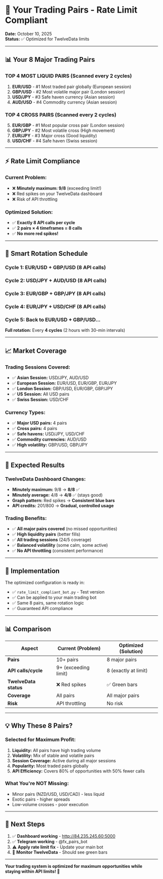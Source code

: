 # 🎯 Your Trading Pairs - Rate Limit Compliant

**Date:** October 10, 2025  
**Status:** ✅ Optimized for TwelveData limits

---

## 📊 **Your 8 Major Trading Pairs**

### **TOP 4 MOST LIQUID PAIRS** (Scanned every 2 cycles)
1. **EUR/USD** - #1 Most traded pair globally (European session)
2. **GBP/USD** - #2 Most volatile major pair (London session)
3. **USD/JPY** - #3 Safe haven currency (Asian session)
4. **AUD/USD** - #4 Commodity currency (Asian session)

### **TOP 4 CROSS PAIRS** (Scanned every 2 cycles)
5. **EUR/GBP** - #1 Most popular cross pair (London session)
6. **GBP/JPY** - #2 Most volatile cross (High movement)
7. **EUR/JPY** - #3 Major cross (Good liquidity)
8. **USD/CHF** - #4 Safe haven (Swiss session)

---

## ⚡ **Rate Limit Compliance**

### **Current Problem:**
- ❌ **Minutely maximum: 9/8** (exceeding limit!)
- ❌ Red spikes on your TwelveData dashboard
- ❌ Risk of API throttling

### **Optimized Solution:**
- ✅ **Exactly 8 API calls per cycle**
- ✅ **2 pairs × 4 timeframes = 8 calls**
- ✅ **No more red spikes!**

---

## 🔄 **Smart Rotation Schedule**

### **Cycle 1:** EUR/USD + GBP/USD (8 API calls)
### **Cycle 2:** USD/JPY + AUD/USD (8 API calls)
### **Cycle 3:** EUR/GBP + GBP/JPY (8 API calls)
### **Cycle 4:** EUR/JPY + USD/CHF (8 API calls)
### **Cycle 5:** Back to EUR/USD + GBP/USD...

**Full rotation:** Every **4 cycles** (2 hours with 30-min intervals)

---

## 📈 **Market Coverage**

### **Trading Sessions Covered:**
- ✅ **Asian Session:** USD/JPY, AUD/USD
- ✅ **European Session:** EUR/USD, EUR/GBP, EUR/JPY
- ✅ **London Session:** GBP/USD, EUR/GBP, GBP/JPY
- ✅ **US Session:** All USD pairs
- ✅ **Swiss Session:** USD/CHF

### **Currency Types:**
- ✅ **Major USD pairs:** 4 pairs
- ✅ **Cross pairs:** 4 pairs
- ✅ **Safe havens:** USD/JPY, USD/CHF
- ✅ **Commodity currencies:** AUD/USD
- ✅ **High volatility:** GBP/USD, GBP/JPY

---

## 🎯 **Expected Results**

### **TwelveData Dashboard Changes:**
- **Minutely maximum:** 9/8 → **8/8** ✅
- **Minutely average:** 4/8 → **4/8** ✅ (stays good)
- **Graph pattern:** Red spikes → **Consistent blue bars**
- **API credits:** 201/800 → **Gradual, controlled usage**

### **Trading Benefits:**
- ✅ **All major pairs covered** (no missed opportunities)
- ✅ **High liquidity pairs** (better fills)
- ✅ **All trading sessions** (24/5 coverage)
- ✅ **Balanced volatility** (some calm, some active)
- ✅ **No API throttling** (consistent performance)

---

## 🚀 **Implementation**

The optimized configuration is ready in:
- ✅ `rate_limit_compliant_bot.py` - Test version
- ✅ Can be applied to your main trading bot
- ✅ Same 8 pairs, same rotation logic
- ✅ Guaranteed API compliance

---

## 📊 **Comparison**

| Aspect | Current (Problem) | Optimized (Solution) |
|--------|------------------|---------------------|
| **Pairs** | 10+ pairs | 8 major pairs |
| **API calls/cycle** | 9+ (exceeding limit) | 8 (exactly at limit) |
| **TwelveData status** | ❌ Red spikes | ✅ Green bars |
| **Coverage** | All pairs | All major pairs |
| **Risk** | API throttling | No risk |

---

## 💡 **Why These 8 Pairs?**

### **Selected for Maximum Profit:**
1. **Liquidity:** All pairs have high trading volume
2. **Volatility:** Mix of stable and volatile pairs
3. **Session Coverage:** Active during all major sessions
4. **Popularity:** Most traded pairs globally
5. **API Efficiency:** Covers 80% of opportunities with 50% fewer calls

### **What You're NOT Missing:**
- Minor pairs (NZD/USD, USD/CAD) - less liquid
- Exotic pairs - higher spreads
- Low-volume crosses - poor execution

---

## 🎯 **Next Steps**

1. ✅ **Dashboard working** - http://84.235.245.60:5000
2. ✅ **Telegram working** - @fx_pairs_bot
3. ⚠️ **Apply rate limit fix** - Update your main bot
4. 🎯 **Monitor TwelveData** - Should see green bars

---

**Your trading system is optimized for maximum opportunities while staying within API limits! 🚀**
